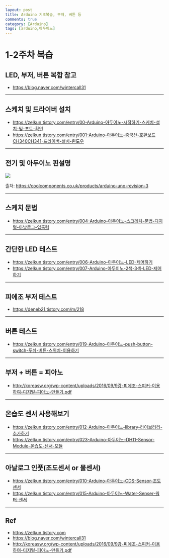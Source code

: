 ```yaml
---
layout: post
title: Arduino 기초복습, 부저, 버튼 등
comments: true
category: [Arduino]
tags: [arduino,아두이노]
---
```


# 1-2주차 복습

## LED, 부저, 버튼 복합 참고

* https://blog.naver.com/wintercall31

---

## 스케치 및 드라이버 설치

* https://zelkun.tistory.com/entry/00-Arduino-아두이노-시작하기-스케치-설치-및-포트-확인
* https://zelkun.tistory.com/entry/001-Arduino-아두이노-중국산-호환보드CH340CH341-드라이버-설치-윈도우

---

## 전기 및 아두이노 핀설명

<img src="https://cdn.shopify.com/s/files/1/2311/3697/products/arduino-uno-r3-education-genuino-original-boards-robotics-cool-components_205_800x565.jpg">

출처: https://coolcomponents.co.uk/products/arduino-uno-revision-3

---

## 스케치 문법

* https://zelkun.tistory.com/entry/004-Arduino-아두이노-스크레치-문법-디지털-아날로그-입출력

---

## 간단한 LED 테스트

* https://zelkun.tistory.com/entry/006-Arduino-아두이노-LED-제어하기
* https://zelkun.tistory.com/entry/007-Arduino-아두이노-2색-3색-LED-제어하기

---

## 피에조 부저 테스트

* https://deneb21.tistory.com/m/218

---

## 버튼 테스트

* https://zelkun.tistory.com/entry/019-Arduino-아두이노-push-button-switch-푸쉬-버튼-스위치-이용하기

---

## 부저 + 버튼 = 피아노

* http://koreasw.org/wp-content/uploads/2016/09/9강-피에조-스피커-이용하여-디지털-피아노-만들기.pdf

---

## 온습도 센서 사용해보기

* https://zelkun.tistory.com/entry/012-Arduino-아두이노-library-라이브러리-추가하기
* https://zelkun.tistory.com/entry/023-Arduino-아두이노-DH11-Sensor-Module-온습도-센서-모듈

---

## 아날로그 인풋(조도센서 or 물센서)

* https://zelkun.tistory.com/entry/010-Arduino-아두이노-CDS-Sensor-조도센서
* https://zelkun.tistory.com/entry/015-Arduino-아두이노-Water-Senser-워터-센서

---

## Ref

* https://zelkun.tistory.com
* https://blog.naver.com/wintercall31
* http://koreasw.org/wp-content/uploads/2016/09/9강-피에조-스피커-이용하여-디지털-피아노-만들기.pdf
